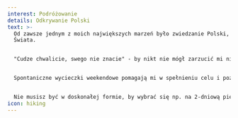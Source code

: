 ```yaml
---
interest: Podróżowanie
details: Odkrywanie Polski
text: >-
  Od zawsze jednym z moich największych marzeń było zwiedzanie Polski, Europy i
  Świata. 


  "Cudze chwalicie, swego nie znacie" - by nikt nie mógł zarzucić mi nieznajomości naszego pięknego kraju, póki co realizuję 1. etap mojego planu. 


  Spontaniczne wycieczki weekendowe pomagają mi w spełnieniu celu i poznaniu wyjątkowych miejsc Dolnego Śląska, Sudetów Zachodnich i Środkowych. To krainy pełne zaskakujących form skalnych i ciekawych szlaków turystycznych wiodących przez lasy, doliny i urokliwe miasteczka.  


  Nie musisz być w doskonałej formie, by wybrać się np. na 2-dniową pieszą wędrówkę najwyższym pasmem Sudetów - Karkonoszami. Wystarczy śpiwór, karimata, pozytywne nastawienie, zapał i rezerwacja w Schronisku Samotnia, skąd drugiego dnia możesz kontynuować wspinanie się na najwyższy szczyt na Dolnym Śląsku - Śnieżkę.
icon: hiking
---
```

